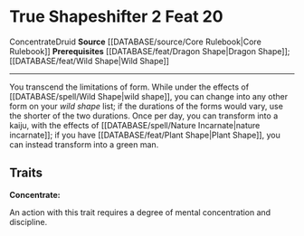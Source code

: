 ﻿---
actions: '[two-actions]'
feat: True Shapeshifter
id: '355'
level: '20'
name: True Shapeshifter
prerequisite: '[[DATABASE/feat/Dragon Shape|Dragon Shape]] ; [[DATABASE/feat/Wild
  Shape|WildShape]]'
rarity: Common
source: '[[DATABASE/source/Core Rulebook|Core Rulebook]]'
trait:
- '[[DATABASE/trait/Concentrate|Concentrate]]'
- '[[DATABASE/trait/Druid|Druid]]'
type: Feat

---
# True Shapeshifter <span class="action-icon">2</span> <span class="item-type">Feat 20</span>

<span class="item-trait">Concentrate</span><span class="item-trait">Druid</span>
**Source** [[DATABASE/source/Core Rulebook|Core Rulebook]] 
**Prerequisites** [[DATABASE/feat/Dragon Shape|Dragon Shape]]; [[DATABASE/feat/Wild Shape|Wild Shape]]

---
You transcend the limitations of form. While under the effects of [[DATABASE/spell/Wild Shape|wild shape]], you can change into any other form on your _wild shape_ list; if the durations of the forms would vary, use the shorter of the two durations.
 Once per day, you can transform into a kaiju, with the effects of [[DATABASE/spell/Nature Incarnate|nature incarnate]]; if you have [[DATABASE/feat/Plant Shape|Plant Shape]], you can instead transform into a green man.

## Traits

**Concentrate:**

An action with this trait requires a degree of mental concentration and discipline.